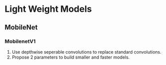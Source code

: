 # Light Weight Models

## MobileNet
### MobilenetV1
1. Use depthwise seperable convolutions to replace standard convolutions.
2. Propose 2 parameters to build smaller and faster models.
